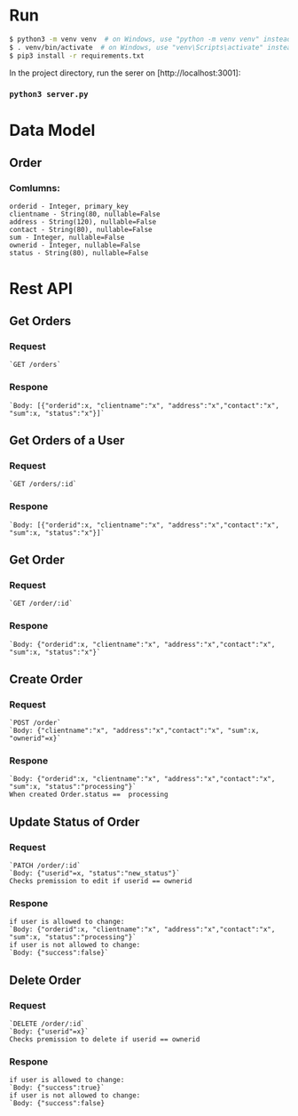 # Run

```bash
$ python3 -m venv venv  # on Windows, use "python -m venv venv" instead
$ . venv/bin/activate  # on Windows, use "venv\Scripts\activate" instead
$ pip3 install -r requirements.txt
```

In the project directory, run the serer on [http://localhost:3001]:

### `python3 server.py`

# Data Model
## Order
### Comlumns:
    orderid - Integer, primary_key
    clientname - String(80, nullable=False
    address - String(120), nullable=False
    contact - String(80), nullable=False
    sum - Integer, nullable=False
    ownerid - Integer, nullable=False
    status - String(80), nullable=False


# Rest API

## Get Orders
### Request
    `GET /orders`
### Respone
    `Body: [{"orderid":x, "clientname":"x", "address":"x","contact":"x", "sum":x, "status":"x"}]`

## Get Orders of a User
### Request
    `GET /orders/:id`
### Respone
    `Body: [{"orderid":x, "clientname":"x", "address":"x","contact":"x", "sum":x, "status":"x"}]`

## Get Order
### Request
    `GET /order/:id`
### Respone
    `Body: {"orderid":x, "clientname":"x", "address":"x","contact":"x", "sum":x, "status":"x"}`

## Create Order
### Request
    `POST /order`
    `Body: {"clientname":"x", "address":"x","contact":"x", "sum":x, "ownerid"=x}`
### Respone
    `Body: {"orderid":x, "clientname":"x", "address":"x","contact":"x", "sum":x, "status":"processing"}`
    When created Order.status ==  processing

## Update Status of Order
### Request
    `PATCH /order/:id`
    `Body: {"userid"=x, "status":"new_status"}`
    Checks premission to edit if userid == ownerid
### Respone
    if user is allowed to change:
    `Body: {"orderid":x, "clientname":"x", "address":"x","contact":"x", "sum":x, "status":"processing"}`
    if user is not allowed to change:
    `Body: {"success":false}`

## Delete Order
### Request
    `DELETE /order/:id`
    `Body: {"userid"=x}`
    Checks premission to delete if userid == ownerid
### Respone
    if user is allowed to change:
    `Body: {"success":true}`
    if user is not allowed to change:
    `Body: {"success":false}